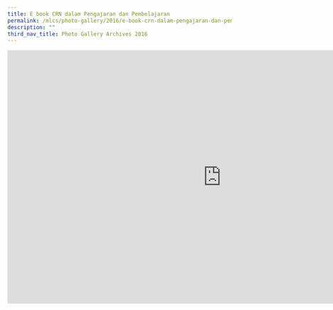 ```yaml
---
title: E book CRN dalam Pengajaran dan Pembelajaran
permalink: /mlcs/photo-gallery/2016/e-book-crn-dalam-pengajaran-dan-pembelajaran/
description: ""
third_nav_title: Photo Gallery Archives 2016
---
```

<iframe allowfullscreen="true" height="569" width="960" frameborder="0" src="https://docs.google.com/presentation/d/e/2PACX-1vQUtlIgokWZUZye8PPlrXo1w4mmPuDyCqpQwRivPdULMikzCtpM_TET1BtSCYWFKkb8Gz9osGpRfrYh/embed?start=false&amp;loop=false&amp;delayms=5000"></iframe>